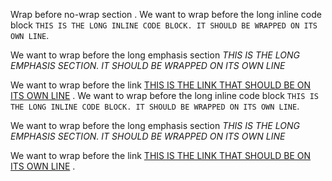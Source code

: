 Wrap before no-wrap section
.
We want to wrap before the long inline code block `THIS IS THE LONG INLINE CODE BLOCK. IT SHOULD BE WRAPPED ON ITS OWN LINE`.

We want to wrap before the long emphasis section _THIS IS THE LONG EMPHASIS SECTION. IT SHOULD BE WRAPPED ON ITS OWN LINE_

We want to wrap before the link [THIS IS THE LINK THAT SHOULD BE ON ITS OWN LINE](https://www.python.org/)
.
We want to wrap before the long inline code block
`THIS IS THE LONG INLINE CODE BLOCK. IT SHOULD BE WRAPPED ON ITS OWN LINE`.

We want to wrap before the long emphasis section
_THIS IS THE LONG EMPHASIS SECTION. IT SHOULD BE WRAPPED ON ITS OWN LINE_

We want to wrap before the link
[THIS IS THE LINK THAT SHOULD BE ON ITS OWN LINE](https://www.python.org/)
.
